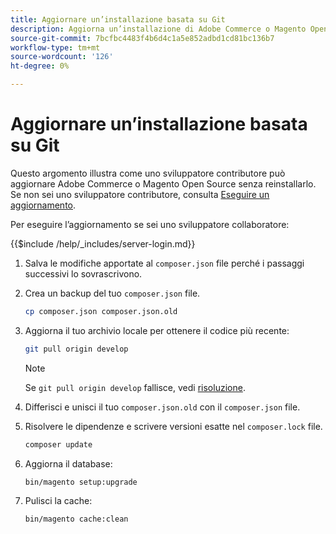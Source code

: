 ```yaml
---
title: Aggiornare un’installazione basata su Git
description: Aggiorna un’installazione di Adobe Commerce o Magento Open Source clonata da un archivio Git.
source-git-commit: 7bcfbc4483f4b6d4c1a5e852adbd1cd81bc136b7
workflow-type: tm+mt
source-wordcount: '126'
ht-degree: 0%

---
```



# Aggiornare un’installazione basata su Git

Questo argomento illustra come uno sviluppatore contributore può aggiornare Adobe Commerce o Magento Open Source senza reinstallarlo. Se non sei uno sviluppatore contributore, consulta [Eseguire un aggiornamento](../implementation/perform-upgrade.md).

Per eseguire l’aggiornamento se sei uno sviluppatore collaboratore:

{{$include /help/_includes/server-login.md}}

1. Salva le modifiche apportate al `composer.json` file perché i passaggi successivi lo sovrascrivono.

1. Crea un backup del tuo `composer.json` file.

   ```bash
   cp composer.json composer.json.old
   ```

1. Aggiorna il tuo archivio locale per ottenere il codice più recente:

   ```bash
   git pull origin develop
   ```

   >[!NOTE]
   >
   >Se `git pull origin develop` fallisce, vedi [risoluzione](https://support.magento.com/hc/en-us/articles/360034229872).

1. Differisci e unisci il tuo `composer.json.old` con il `composer.json` file.

1. Risolvere le dipendenze e scrivere versioni esatte nel `composer.lock` file.

   ```bash
   composer update
   ```

1. Aggiorna il database:

   ```bash
   bin/magento setup:upgrade
   ```

1. Pulisci la cache:

   ```bash
   bin/magento cache:clean
   ```
